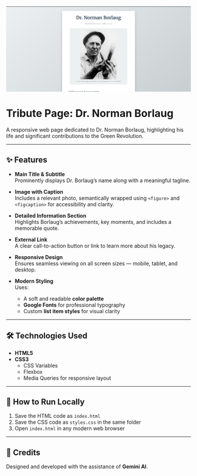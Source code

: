 ![Tribute Page Screenshot](./tribute-page-screenshot.png)

# Tribute Page: Dr. Norman Borlaug

A responsive web page dedicated to Dr. Norman Borlaug, highlighting his life and significant contributions to the Green Revolution.

---

## ✨ Features

- **Main Title & Subtitle**  
  Prominently displays Dr. Borlaug’s name along with a meaningful tagline.

- **Image with Caption**  
  Includes a relevant photo, semantically wrapped using `<figure>` and `<figcaption>` for accessibility and clarity.

- **Detailed Information Section**  
  Highlights Borlaug’s achievements, key moments, and includes a memorable quote.

- **External Link**  
  A clear call-to-action button or link to learn more about his legacy.

- **Responsive Design**  
  Ensures seamless viewing on all screen sizes — mobile, tablet, and desktop.

- **Modern Styling**  
  Uses:
  - A soft and readable **color palette**
  - **Google Fonts** for professional typography
  - Custom **list item styles** for visual clarity

---

## 🛠 Technologies Used

- **HTML5**
- **CSS3**  
  - CSS Variables  
  - Flexbox  
  - Media Queries for responsive layout

---

## 🚀 How to Run Locally

1. Save the HTML code as `index.html`
2. Save the CSS code as `styles.css` in the same folder
3. Open `index.html` in any modern web browser

---

## 🙏 Credits

Designed and developed with the assistance of **Gemini AI**.
